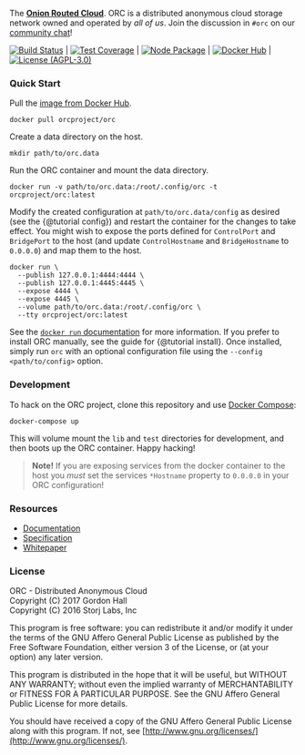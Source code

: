 The [**Onion Routed Cloud**](https://orc.network). ORC is a distributed 
anonymous cloud storage network owned and operated by _all of us_. Join 
the discussion in `#orc` on our [community chat](https://matrix.counterpointhackers.org/_matrix/client/#/room/#orc:matrix.counterpointhackers.org)!

[![Build Status](https://img.shields.io/travis/orcproject/orc.svg?style=flat-square)](https://travis-ci.org/orcproject/orc) | 
[![Test Coverage](https://img.shields.io/coveralls/orcproject/orc.svg?style=flat-square)](https://coveralls.io/r/orcproject/orc) | 
[![Node Package](https://img.shields.io/npm/v/@orcproject/orc.svg?style=flat-square)](https://www.npmjs.com/package/@orcproject/orc) | 
[![Docker Hub](https://img.shields.io/docker/pulls/orcproject/orc.svg?style=flat-square)](https://hub.docker.com/r/orcproject/orc) | 
[![License (AGPL-3.0)](https://img.shields.io/badge/license-AGPL3.0-blue.svg?style=flat-square)](https://raw.githubusercontent.com/orcproject/orc/master/LICENSE)

### Quick Start

Pull the [image from Docker Hub](https://hub.docker.com/r/orcproject/orc/).

```
docker pull orcproject/orc
```

Create a data directory on the host.

```
mkdir path/to/orc.data
```

Run the ORC container and mount the data directory.

```
docker run -v path/to/orc.data:/root/.config/orc -t orcproject/orc:latest
```

Modify the created configuration at `path/to/orc.data/config` as desired (see 
the {@tutorial config}) and restart the container for the changes to take 
effect. You might wish to expose the ports defined for `ControlPort` and 
`BridgePort` to the host (and update `ControlHostname` and `BridgeHostname` to 
`0.0.0.0`) and map them to the host.

```
docker run \
  --publish 127.0.0.1:4444:4444 \
  --publish 127.0.0.1:4445:4445 \
  --expose 4444 \
  --expose 4445 \
  --volume path/to/orc.data:/root/.config/orc \
  --tty orcproject/orc:latest
```

See the [`docker run` documentation](https://docs.docker.com/engine/reference/commandline/run/) 
for more information. If you prefer to install ORC manually, see the guide for 
{@tutorial install}. Once installed, simply run `orc` with an optional 
configuration file using the `--config <path/to/config>` option.


### Development 

To hack on the ORC project, clone this repository and use 
[Docker Compose](https://docs.docker.com/compose/):

```
docker-compose up
```

This will volume mount the `lib` and `test` directories for development, and 
then boots up the ORC container. Happy hacking!

> **Note!** If you are exposing services from the docker container to the host
> you _must_ set the services `*Hostname` property to `0.0.0.0` in your ORC 
> configuration!

### Resources

* [Documentation](https://orcproject.github.io/orc/)
* [Specification](https://raw.githubusercontent.com/orcproject/whitepaper/master/protocol.pdf)
* [Whitepaper](https://raw.githubusercontent.com/orcproject/whitepaper/master/whitepaper.pdf)

### License

ORC - Distributed Anonymous Cloud  
Copyright (C) 2017  Gordon Hall  
Copyright (C) 2016  Storj Labs, Inc

This program is free software: you can redistribute it and/or modify
it under the terms of the GNU Affero General Public License as published
by the Free Software Foundation, either version 3 of the License, or
(at your option) any later version.

This program is distributed in the hope that it will be useful,
but WITHOUT ANY WARRANTY; without even the implied warranty of
MERCHANTABILITY or FITNESS FOR A PARTICULAR PURPOSE.  See the
GNU Affero General Public License for more details.

You should have received a copy of the GNU Affero General Public License
along with this program.  If not, see
[http://www.gnu.org/licenses/](http://www.gnu.org/licenses/).
